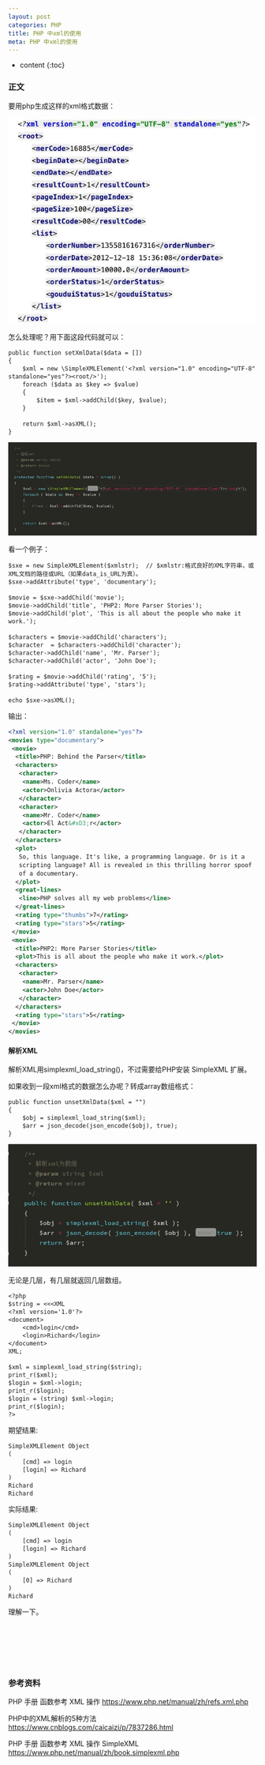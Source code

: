 ```yaml
---
layout: post
categories: PHP
title: PHP 中xml的使用
meta: PHP 中xml的使用
---
```

* content
{:toc}

### 正文

要用php生成这样的xml格式数据：

![](https://raw.githubusercontent.com/iBaiYang/PictureWareroom/master/20190831/20190831232036.jpeg)

怎么处理呢？用下面这段代码就可以：
```
public function setXmlData($data = [])
{
    $xml = new \SimpleXMLElement('<?xml version="1.0" encoding="UTF-8" standalone="yes"?><root/>');
    foreach ($data as $key => $value)
    {
        $item = $xml->addChild($key, $value);
    }
    
    return $xml->asXML();
}
```

![](https://raw.githubusercontent.com/iBaiYang/PictureWareroom/master/20190831/20190831232116.jpeg)

看一个例子：
```
$sxe = new SimpleXMLElement($xmlstr);  // $xmlstr:格式良好的XML字符串，或XML文档的路径或URL（如果data_is_URL为真）。
$sxe->addAttribute('type', 'documentary');

$movie = $sxe->addChild('movie');
$movie->addChild('title', 'PHP2: More Parser Stories');
$movie->addChild('plot', 'This is all about the people who make it work.');

$characters = $movie->addChild('characters');
$character  = $characters->addChild('character');
$character->addChild('name', 'Mr. Parser');
$character->addChild('actor', 'John Doe');

$rating = $movie->addChild('rating', '5');
$rating->addAttribute('type', 'stars');
 
echo $sxe->asXML();
```

输出：
```xml
<?xml version="1.0" standalone="yes"?>
<movies type="documentary">
 <movie>
  <title>PHP: Behind the Parser</title>
  <characters>
   <character>
    <name>Ms. Coder</name>
    <actor>Onlivia Actora</actor>
   </character>
   <character>
    <name>Mr. Coder</name>
    <actor>El Act&#xD3;r</actor>
   </character>
  </characters>
  <plot>
   So, this language. It's like, a programming language. Or is it a
   scripting language? All is revealed in this thrilling horror spoof
   of a documentary.
  </plot>
  <great-lines>
   <line>PHP solves all my web problems</line>
  </great-lines>
  <rating type="thumbs">7</rating>
  <rating type="stars">5</rating>
 </movie>
 <movie>
  <title>PHP2: More Parser Stories</title>
  <plot>This is all about the people who make it work.</plot>
  <characters>
   <character>
    <name>Mr. Parser</name>
    <actor>John Doe</actor>
   </character>
  </characters>
  <rating type="stars">5</rating>
 </movie>
</movies>
```

#### 解析XML

解析XML用simplexml_load_string()，不过需要给PHP安装 SimpleXML 扩展。

如果收到一段xml格式的数据怎么办呢？转成array数组格式：
```
public function unsetXmlData($xml = "")
{
    $obj = simplexml_load_string($xml);
    $arr = json_decode(json_encode($obj), true);
}
```

![](https://raw.githubusercontent.com/iBaiYang/PictureWareroom/master/20190831/20190831232145.jpeg)

无论是几层，有几层就返回几层数组。

```
<?php
$string = <<<XML
<?xml version='1.0'?>
<document>
    <cmd>login</cmd>
    <login>Richard</login>
</document>
XML;
                                                                               
$xml = simplexml_load_string($string);
print_r($xml);
$login = $xml->login;
print_r($login);
$login = (string) $xml->login;
print_r($login);
?>
```

期望结果:
```
SimpleXMLElement Object
(
    [cmd] => login
    [login] => Richard
)
Richard
Richard
```

实际结果:
```
SimpleXMLElement Object
(
    [cmd] => login
    [login] => Richard
)
SimpleXMLElement Object
(
    [0] => Richard
)
Richard 
```

理解一下。

<br/><br/><br/><br/><br/>
### 参考资料

PHP 手册 函数参考 XML 操作 <https://www.php.net/manual/zh/refs.xml.php>

PHP中的XML解析的5种方法 <https://www.cnblogs.com/caicaizi/p/7837286.html>

PHP 手册 函数参考 XML 操作 SimpleXML <https://www.php.net/manual/zh/book.simplexml.php>
